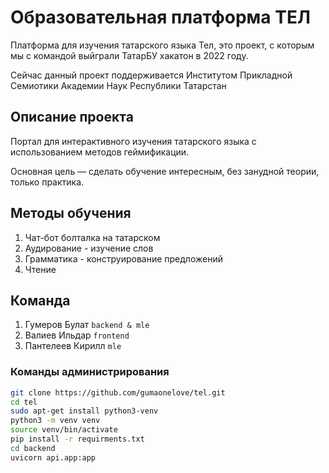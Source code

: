 # Образовательная платформа ТЕЛ
Платформа для изучения татарского языка Тел, это проект, с которым мы с командой выйграли ТатарБУ хакатон в 2022 году. 

Сейчас данный проект поддерживается Институтом Прикладной Семиотики Академии Наук Республики Татарстан

## Описание проекта
Портал для интерактивного изучения татарского языка с использованием методов геймификации.

Основная цель — сделать обучение интересным, без занудной теории, только практика.

## Методы обучения
1. Чат-бот болталка на татарском
2. Аудирование - изучение слов
3. Грамматика - конструирование предложений
4. Чтение

## Команда
1. Гумеров Булат `backend & mle`
2. Валиев Ильдар `frontend`
3. Пантелеев Кирилл `mle`


### Команды администрирования
```bash
git clone https://github.com/gumaonelove/tel.git
cd tel
sudo apt-get install python3-venv
python3 -m venv venv
source venv/bin/activate
pip install -r requirments.txt
cd backend
uvicorn api.app:app
```